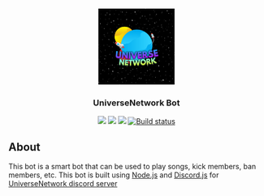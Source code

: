 <!-- PROJECT LOGO -->
<br />
<p align="center">
  <a href="https://universenetwork.id">
    <img src="logo.jpg" alt="Logo" width="150" height="150">
  </a>
  <h3 align="center">UniverseNetwork Bot</h3>
  <p align="center">
    <a href="https://github.com/ARVIN3108/UniverseNetwork/graphs/contributors"><img src="https://img.shields.io/github/contributors/ARVIN3108/UniverseNetwork.svg?style=for-the-badge"/></a>
    <a href="https://github.com/ARVIN3108/UniverseNetwork/network/members"><img src="https://img.shields.io/github/forks/ARVIN3108/UniverseNetwork.svg?style=for-the-badge"/></a>
    <a href="https://github.com/ARVIN3108/UniverseNetwork/stargazers"><img src="https://img.shields.io/github/stars/ARVIN3108/UniverseNetwork.svg?style=for-the-badge"/></a>
    <a href="https://github.com/ARVIN3108/UniverseNetwork/issues"><img src="https://img.shields.io/github/issues/ARVIN3108/UniverseNetwork.svg?style=for-the-badge" alt="Build status" /></a>
  </p>
</p>

## About
This bot is a smart bot that can be used to play songs, kick members, ban members, etc. This bot is built using [Node.js](https://nodejs.org) and [Discord.js](https://discord.js.org) for [UniverseNetwork discord server](https://universenetwork.id/discord)